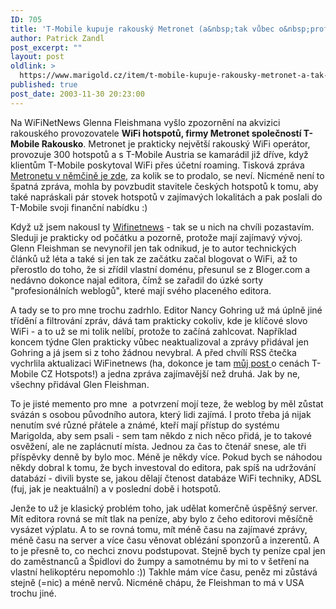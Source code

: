 ```yaml
---
ID: 705
title: 'T-Mobile kupuje rakouský Metronet (a&nbsp;tak vůbec o&nbsp;profesionalizaci weblogů)'
author: Patrick Zandl
post_excerpt: ""
layout: post
oldlink: >
  https://www.marigold.cz/item/t-mobile-kupuje-rakousky-metronet-a-tak-vubec-o-profesionalizaci-weblogu
published: true
post_date: 2003-11-30 20:23:00
---
```

<p>
Na WiFiNetNews Glenna Fleishmana vyšlo zpozornění na akvizici rakouského provozovatele <STRONG>WiFi hotspotů, firmy Metronet společností T-Mobile Rakousko</STRONG>. Metronet je prakticky největší rakouský WiFi operátor, provozuje 300 hotspotů a s T-Mobile Austria se kamarádil již dříve, když klientům T-Mobile poskytoval WiFi přes účetní roaming. Tisková zpráva <A href="http://content.metronet.at/?detail=1605" target=_blank>Metronetu v němčině je zde</A>, za kolik se to prodalo, se neví. Nicméně není to špatná zpráva, mohla by povzbudit stavitele českých hotspotů k tomu, aby také napráskali pár stovek hotspotů v zajímavých lokalitách a pak poslali do T-Mobile svoji finanční nabídku :)</p>

<p>
Když už jsem nakousl ty <A href="http://www.wifinetnews.com/" target=_blank>Wifinetnews</A> - tak se u nich na chvíli pozastavím. Sleduji je prakticky od počátku a pozorně, protože mají zajímavý vývoj. Glenn Fleishman se nevynořil jen tak odnikud, je to autor technických článků už léta a také si jen tak ze začátku začal blogovat o WiFi, až to přerostlo do toho, že si zřídil vlastní doménu, přesunul se z Bloger.com a nedávno dokonce najal editora, čímž se zařadil do úzké sorty "profesionálních weblogů", které mají svého placeného editora. </p>

<p>
A tady se to pro mne trochu zadrhlo. Editor Nancy Gohring už má úplně jiné třídění a filtrování zpráv, dává tam prakticky cokoliv, kde je klíčové slovo WiFi - a to už se mi tolik nelíbí, protože to začíná zahlcovat. Například koncem týdne Glen prakticky vůbec neaktualizoval a zprávy přidával jen Gohring a já jsem si z toho žádnou nevybral. A před chvílí RSS čtečka vychrlila aktualizaci WiFinetnews (ha, dokonce je tam <A href="http://wifinetnews.com/archives/002589.html" target=_blank>můj post </A>o cenách T-Mobile CZ Hotspots!) a jedna zpráva zajímavější než druhá. Jak by ne, všechny přidával Glen Fleishman. </p>

<p>
To je jisté memento pro mne&#160; a potvrzení mojí teze, že weblog by měl zůstat svázán s osobou původního autora, který lidi zajímá. I proto třeba já nijak nenutím své různé přátele a známé, kteří mají přístup do systému Marigolda, aby sem psali - sem tam někdo z nich něco přidá, je to takové osvěžení, ale ne zaplácnutí místa. Jednou za čas to čtenář snese, ale tři příspěvky denně by bylo moc. Méně je někdy více. Pokud bych se náhodou někdy dobral k tomu, že bych investoval do editora, pak spíš na udržování databází - divili byste se, jakou dělají čtenost databáze WiFi techniky, ADSL (fuj, jak je neaktuální) a v poslední době i hotspotů. </p>

<p>
Jenže to už je klasický problém toho, jak udělat komerčně úspěšný server. Mít editora rovná se mít tlak na peníze, aby bylo z čeho editorovi měsíčně vysázet výplatu. A to se rovná tomu, mít méně času na zajímavé zprávy, méně času na server a více času věnovat oblézání sponzorů a inzerentů. A to je přesně to, co nechci znovu podstupovat. Stejně bych ty peníze cpal jen do&#160;zaměstnanců a Špidlovi do žumpy&#160;a samotnému by mi to v šetření na vlastní helikoptéru nepomohlo :)) Takhle mám více času, peněz mi zůstává stejně (=nic) a méně nervů. Nicméně chápu, že Fleishman to má v USA trochu jiné. </p>
